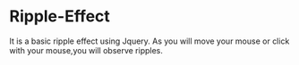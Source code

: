 # Ripple-Effect
It is a basic ripple effect using Jquery. As you will move your mouse or click with your mouse,you will observe ripples.
